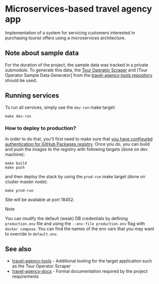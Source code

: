 # Microservices-based travel agency app

Implementation of a system for servicing customers interested in purchasing tourist offers using a microservices architecture.

## Note about sample data

For the duration of the project, the sample data was tracked in a private submodule. To generate this data, the [Tour Operator Scraper](https://github.com/YetAnotherSpieskowcy/travel-agency-tools/tree/main/scraper) and [Tour Operator Sample Data Generator] from the [travel-agency-tools repository](https://github.com/YetAnotherSpieskowcy/travel-agency-tools) should be used.

## Running services

To run all services, simply use the `dev-run` make target:
```console
make dev-run
```

### How to deploy to production?

In order to do that, you'll first need to make sure that [you have configured authentication for GitHub Packages registry](https://docs.github.com/en/packages/working-with-a-github-packages-registry/working-with-the-container-registry#authenticating-to-the-container-registry).
Once you do, you can build and push the images to the registry with following targets (done on dev machine):
```console
make build
make push
```
and then deploy the stack by using the `prod-run` make target (done on cluster master node):
```console
make prod-run
```

Site will be available at port 18452.

> [!NOTE]
> You can modify the default (weak) DB credentials by defining `production.env` file
> and using the `--env-file production.env` flag with `docker compose`.
> You can find the names of the env vars that you may want to override in `default.env`.

## See also

- [travel-agency-tools](https://github.com/YetAnotherSpieskowcy/travel-agency-tools) - Additional tooling for the target application such as the Tour Operator Scraper
- [travel-agency-docs](https://github.com/YetAnotherSpieskowcy/travel-agency-docs) - Formal documentation required by the project requirements
